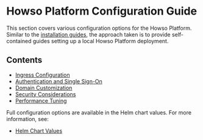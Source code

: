 # Howso Platform Configuration Guide

This section covers various configuration options for the Howso Platform. Similar to the [installation guides](../README.md#documentation-approach), the approach taken is to provide self-contained guides setting up a local Howso Platform deployment.


## Contents

- [Ingress Configuration](ingress/README.md)
- [Authentication and Single Sign-On](../oidc/README.md)
- [Domain Customization](ingress/domain-customization/README.md)
- [Security Considerations](../security/README.md)
- [Performance Tuning](../performance/README.md)

Full configuration options are available in the Helm chart values.  For more information, see:

- [Helm Chart Values](../common/README.md#howso-platform-helm-chart-values)